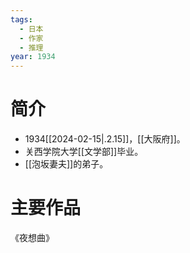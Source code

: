 ```yaml
---
tags:
  - 日本
  - 作家
  - 推理
year: 1934
---
```

# 简介

- 1934[[2024-02-15|.2.15]]，[[大阪府]]。
- 关西学院大学[[文学部]]毕业。
- [[泡坂妻夫]]的弟子。
# 主要作品

《夜想曲》